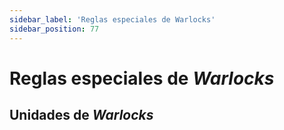 ```yaml
---
sidebar_label: 'Reglas especiales de Warlocks'
sidebar_position: 77
---
```


# Reglas especiales de *Warlocks*

## Unidades de *Warlocks*
